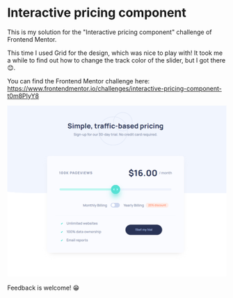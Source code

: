 # Interactive pricing component
This is my solution for the "Interactive pricing component" challenge of Frontend Mentor.

This time I used Grid for the design, which was nice to play with! 
It took me a while to find out how to change the track color of the slider, but I got there 😊. 

You can find the Frontend Mentor challenge here:
https://www.frontendmentor.io/challenges/interactive-pricing-component-t0m8PIyY8


![My solution](/design/my-solution.png "My solution")


Feedback is welcome! 😁
